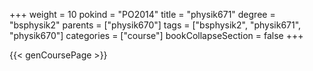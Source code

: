 +++
weight = 10
pokind = "PO2014"
title = "physik671"
degree = "bsphysik2"
parents = ["physik670"]
tags = ["bsphysik2", "physik671", "physik670"]
categories = ["course"]
bookCollapseSection = false
+++

{{< genCoursePage >}}
